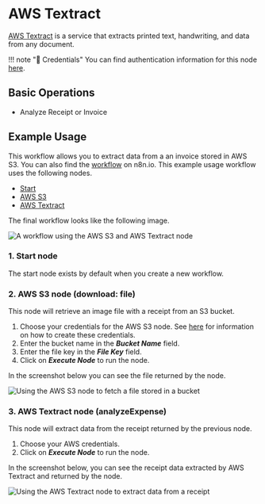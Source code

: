 # AWS Textract

[AWS Textract](https://aws.amazon.com/textract/) is a service that extracts printed text, handwriting, and data from any document.

!!! note "🔑 Credentials"
    You can find authentication information for this node [here](/integrations/credentials/aws/).


## Basic Operations

- Analyze Receipt or Invoice

## Example Usage

This workflow allows you to extract data from a an invoice stored in AWS S3. You can also find the [workflow](https://n8n.io/workflows/1282) on n8n.io. This example usage workflow uses the following nodes.
- [Start](/integrations/core-nodes/n8n-nodes-base.start/)
- [AWS S3](/integrations/nodes/n8n-nodes-base.awsS3/)
- [AWS Textract]()

The final workflow looks like the following image.

![A workflow using the AWS S3 and AWS Textract node](/_images/integrations/nodes/awstextract/workflow.png)

### 1. Start node

The start node exists by default when you create a new workflow.

### 2. AWS S3 node (download: file)

This node will retrieve an image file with a receipt from an S3 bucket.

1. Choose your credentials for the AWS S3 node. See [here](/integrations/credentials/aws/) for information on how to create these credentials.
2. Enter the bucket name in the ***Bucket Name*** field.
3. Enter the file key in the ***File Key*** field.
4. Click on ***Execute Node*** to run the node.

In the screenshot below you can see the file returned by the node.

![Using the AWS S3 node to fetch a file stored in a bucket](/_images/integrations/nodes/awstextract/awss3_node.png)

### 3. AWS Textract node (analyzeExpense)

This node will extract data from the receipt returned by the previous node.

1. Choose your AWS credentials.
2. Click on ***Execute Node*** to run the node.

In the screenshot below, you can see the receipt data extracted by AWS Textract and returned by the node.

![Using the AWS Textract node to extract data from a receipt](/_images/integrations/nodes/awstextract/awstextract_node.png)
